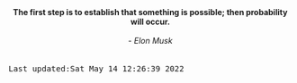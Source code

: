 
<div align="center"><b><span>The first step is to establish that something is possible; then probability will occur.</span></b><br><br><i> - Elon Musk</i></div>
<br><br><kbd>Last updated:Sat May 14 12:26:39 2022</kbd>